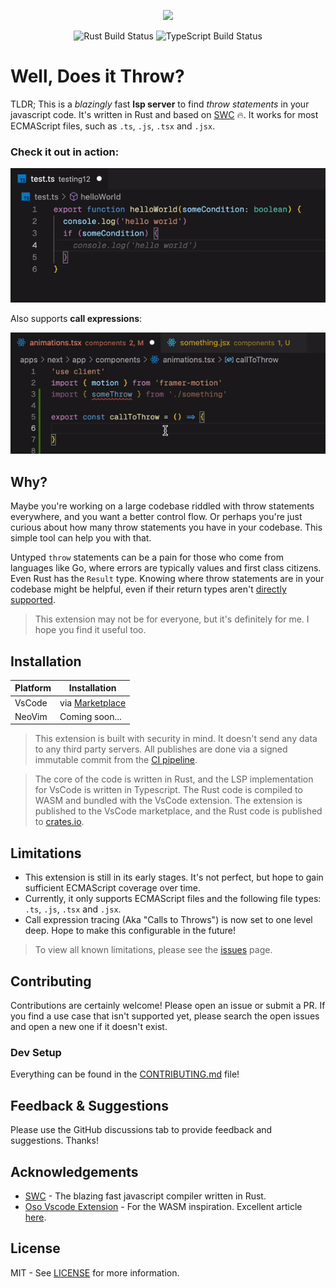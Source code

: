 <p align="center">
<img src ="https://github.com/michaelangeloio/does-it-throw/blob/main/assets/icon-small.png?raw=true" width='350'>
</p>

<p align="center">
  <img src="https://github.com/michaelangeloio/does-it-throw/actions/workflows/rust.yaml/badge.svg" alt="Rust Build Status">
  <img src="https://github.com/michaelangeloio/does-it-throw/actions/workflows/ts.yaml/badge.svg" alt="TypeScript Build Status">
</p>

# Well, Does it Throw? 

TLDR; This is a *blazingly* fast **lsp server** to find *throw statements* in your javascript code. It's written in Rust and based on [SWC](https://swc.rs/) 🔥. It works for most ECMAScript files, such as `.ts`, `.js`, `.tsx` and `.jsx`. 


### Check it out in action:

![demo](https://github.com/michaelangeloio/does-it-throw/blob/main/assets/basic-throw.gif)

Also supports **call expressions**:

![demo](https://github.com/michaelangeloio/does-it-throw/blob/main/assets/calltothrow.gif)


## Why?

Maybe you're working on a large codebase riddled with throw statements everywhere, and you want a better control flow. Or perhaps you're just curious about how many throw statements you have in your codebase. This simple tool can help you with that.

Untyped `throw` statements can be a pain for those who come from languages like Go, where errors are typically values and first class citizens. Even Rust has the `Result` type. Knowing where throw statements are in your codebase might be helpful, even if their return types aren't [directly supported](https://github.com/microsoft/TypeScript/issues/13219).

> This extension may not be for everyone, but it's definitely for me. I hope you find it useful too.


## Installation

| Platform | Installation |
| -------- | ------------ |
| VsCode  | via [Marketplace](https://marketplace.visualstudio.com/items?itemName=michaelangeloio.does-it-throw-vscode) |
| NeoVim	| Coming soon... |

> This extension is built with security in mind. It doesn't send any data to any third party servers. All publishes are done via a signed immutable commit from the [CI pipeline](https://github.com/michaelangeloio/does-it-throw/blob/update-details/.github/workflows/release-please.yaml).

> The core of the code is written in Rust, and the LSP implementation for VsCode is written in Typescript. The Rust code is compiled to WASM and bundled with the VsCode extension. The extension is published to the VsCode marketplace, and the Rust code is published to [crates.io](https://crates.io/crates/does-it-throw). 


## Limitations

- This extension is still in its early stages. It's not perfect, but hope to gain sufficient ECMAScript coverage over time.
- Currently, it only supports ECMAScript files and the following file types: `.ts`, `.js`, `.tsx` and `.jsx`.
- Call expression tracing (Aka "Calls to Throws") is now set to one level deep. Hope to make this configurable in the future!

> To view all known limitations, please see the [issues](https://github.com/michaelangeloio/does-it-throw/issues) page.


## Contributing
Contributions are certainly welcome! Please open an issue or submit a PR. If you find a use case that isn't supported yet, please search the open issues and open a new one if it doesn't exist.

### Dev Setup
Everything can be found in the [CONTRIBUTING.md](https://github.com/michaelangeloio/does-it-throw/blob/main/CONTRIBUTING.md) file!

## Feedback & Suggestions
Please use the GitHub discussions tab to provide feedback and suggestions. Thanks!

## Acknowledgements

- [SWC](https://swc.rs/) - The blazing fast javascript compiler written in Rust.
- [Oso Vscode Extension](https://github.com/osohq/oso) - For the WASM inspiration. Excellent article [here](https://www.osohq.com/post/building-vs-code-extension-with-rust-wasm-typescript).

## License
MIT - See [LICENSE](https://github.com/michaelangeloio/does-it-throw/blob/main/LICENSE.txt) for more information.
